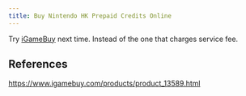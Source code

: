 ```yaml
---
title: Buy Nintendo HK Prepaid Credits Online
---
```


Try [iGameBuy](https://www.igamebuy.com/products/product_13589.html) next time. Instead of the one that charges service fee.

## References

https://www.igamebuy.com/products/product_13589.html
